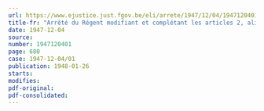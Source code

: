 ```yaml
---
url: https://www.ejustice.just.fgov.be/eli/arrete/1947/12/04/1947120401/justel
title-fr: "Arrêté du Régent modifiant et complétant les articles 2, alinéa 1er, 3, 5 et 7 de l'arrêté royal du 27 avril 1939 relatif au contrôle des films cinématographiques"
date: 1947-12-04
source:
number: 1947120401
page: 680
case: 1947-12-04/01
publication: 1948-01-26
starts:
modifies:
pdf-original:
pdf-consolidated:
---
```



